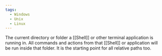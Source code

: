 ```yaml
---
tags:
  - Windows
  - Unix
  - Linux
---
```

The current directory or folder a [[Shell]] or other terminal application is running in.
All commands and actions from that [[Shell]] or application will be run inside that folder.
It is the starting point for all relative paths too.